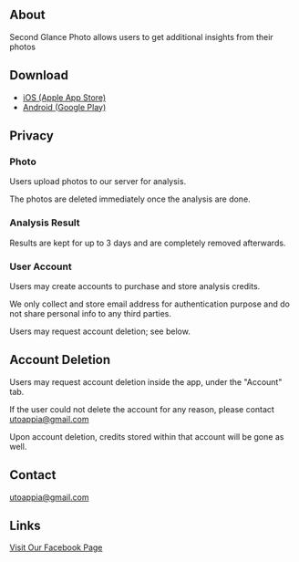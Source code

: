 ## About
Second Glance Photo allows users to get additional insights from their photos

## Download
 - [iOS (Apple App Store)](https://apps.apple.com/app/second-glance-photo/id6472119542)
 - [Android (Google Play)](https://play.google.com/store/apps/details?id=com.utoappia.secondglancephoto)

## Privacy
### Photo
Users upload photos to our server for analysis.

The photos are deleted immediately once the analysis are done.
### Analysis Result
Results are kept for up to 3 days and are completely removed afterwards.
### User Account
Users may create accounts to purchase and store analysis credits.

We only collect and store email address for authentication purpose and do not share personal info to any third parties.

Users may request account deletion; see below.

## Account Deletion
Users may request account deletion inside the app, under the "Account" tab.

If the user could not delete the account for any reason, please contact [utoappia@gmail.com](mailto:utoappia@gmail.com?subject=Second%20Glance%20Photo%20-%20Support%20Page)

Upon account deletion, credits stored within that account will be gone as well.

## Contact
[utoappia@gmail.com](mailto:utoappia@gmail.com?subject=Second%20Glance%20Photo%20-%20Support%20Page)

## Links
[Visit Our Facebook Page](https://www.facebook.com/profile.php?id=61556597322177)
